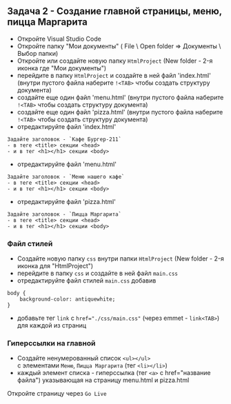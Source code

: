 ## Задача 2 - Создание главной страницы, меню, пицца Маргарита
- Откройте Visual Studio Code
- Откройте папку "Мои документы" ( File \ Open folder => Документы \ Выбор папки)  
- Откройте или создайте новую папку `HtmlProject` (New folder - 2-я иконка где "Мои документы")
- перейдите в папку `HtmlProject` и создайте в ней файл 'index.html' (внутри пустого файла наберите `!<TAB>` чтобы создать структуру документа)
- создайте еще один файл 'menu.html' (внутри пустого файла наберите `!<TAB>` чтобы создать структуру документа)
- создайте еще один файл 'pizza.html' (внутри пустого файла наберите `!<TAB>` чтобы создать структуру документа)
- отредактируйте файл 'index.html'
```
Задайте заголовок - `Кафе Бургер-211`
- в теге <title> секции <head>
- и в тег <h1></h1> секции <body>
```
- отредактируйте файл 'menu.html'
```
Задайте заголовок - `Меню нашего кафе`
- в теге <title> секции <head>
- и в тег <h1></h1> секции <body>
```
- отредактируйте файл 'pizza.html'
```
Задайте заголовок - `Пицца Маргарита`
- в теге <title> секции <head>
- и в тег <h1></h1> секции <body>
```

### Файл стилей
- Создайте новую папку `css` внутри папки `HtmlProject` (New folder - 2-я иконка для "HtmlProject")
- перейдите в папку `css` и создайте в ней файл `main.css`
- отредактируйте файл стилей `main.css` добавив
```
body {
    background-color: antiquewhite;
}
```
- добавьте тег `link` c `href="./css/main.css"` (через emmet - `link<TAB>`) для каждой из страниц

### Гиперссылки на главной 
- Создайте ненумерованный список `<ul></ul>`  
с элементами `Меню`, `Пицца Маргарита` (тег `<li></li>`)    
- каждый элемент списка - гиперссылка (тег `<a>` с href="название файла") указывающая на страницу menu.html и pizza.html  

Откройте страницу через `Go Live`
